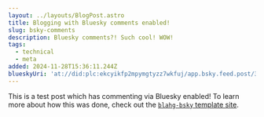 ```yaml
---
layout: ../layouts/BlogPost.astro
title: Blogging with Bluesky comments enabled!
slug: bsky-comments
description: Bluesky comments?! Such cool! WOW!
tags:
  - technical
  - meta
added: 2024-11-28T15:36:11.244Z
blueskyUri: 'at://did:plc:ekcyikfp2mpymgtyzz7wkfuj/app.bsky.feed.post/3lbzgeshvqs2p'
---
```


This is a test post which has commenting via Bluesky enabled!
To learn more about how this was done, check out the [`blahg-bsky` template site](https://blahg-bsky.netlify.app).
